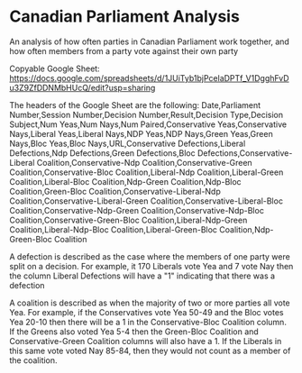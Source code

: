 # Canadian Parliament Analysis
An analysis of how often parties in Canadian Parliament work together, and how often members from a party vote against their own party

Copyable Google Sheet: https://docs.google.com/spreadsheets/d/1JUiTyb1bjPcelaDPTf_V1DgghFvDu3Z9ZfDDNMbHUcQ/edit?usp=sharing

The headers of the Google Sheet are the following:
Date,Parliament Number,Session Number,Decision Number,Result,Decision Type,Decision Subject,Num Yeas,Num Nays,Num Paired,Conservative Yeas,Conservative Nays,Liberal Yeas,Liberal Nays,NDP Yeas,NDP Nays,Green Yeas,Green Nays,Bloc Yeas,Bloc Nays,URL,Conservative Defections,Liberal Defections,Ndp Defections,Green Defections,Bloc Defections,Conservative-Liberal Coalition,Conservative-Ndp Coalition,Conservative-Green Coalition,Conservative-Bloc Coalition,Liberal-Ndp Coalition,Liberal-Green Coalition,Liberal-Bloc Coalition,Ndp-Green Coalition,Ndp-Bloc Coalition,Green-Bloc Coalition,Conservative-Liberal-Ndp Coalition,Conservative-Liberal-Green Coalition,Conservative-Liberal-Bloc Coalition,Conservative-Ndp-Green Coalition,Conservative-Ndp-Bloc Coalition,Conservative-Green-Bloc Coalition,Liberal-Ndp-Green Coalition,Liberal-Ndp-Bloc Coalition,Liberal-Green-Bloc Coalition,Ndp-Green-Bloc Coalition	

A defection is described as the case where the members of one party were split on a decision. For example, it 170 Liberals vote Yea and 7 vote Nay then the column Liberal Defections will have a "1" indicating that there was a defection

A coalition is described as when the majority of two or more parties all vote Yea. For example, if the Conservatives vote Yea 50-49 and the Bloc votes Yea 20-10 then there will be a 1 in the Conservative-Bloc Coalition column. If the Greens also voted Yea 5-4 then the Green-Bloc Coalition and Conservative-Green Coalition columns will also have a 1. If the Liberals in this same vote voted Nay 85-84, then they would not count as a member of the coalition.
